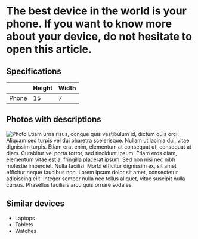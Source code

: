 # The best device in the world is your phone. If you want to know more about your device, do not hesitate to open this article.

## Specifications
|   | Height  | Width  |
|---|---|---|
| Phone  | 15  | 7  |

## Photos with descriptions
![Photo](https://www.cnet.com/a/img/iJxo9AIxiXHqVoqm6nGISKtKwPI=/2020/08/18/b7168aea-9f7e-47bb-9f31-4cb8ad92fbc7/lg-note-20-ultra-5g-iphone-11-se-google-pixel-4a-lg-velvet-6133.jpg)
Etiam urna risus, congue quis vestibulum id, dictum quis orci. Aliquam sed turpis vel dui pharetra scelerisque. Nullam ut lacinia dui, vitae dignissim turpis. Etiam erat enim, elementum at consequat ut, consequat at diam. Curabitur vel porta tortor, sed tincidunt ipsum. Etiam eros diam, elementum vitae est a, fringilla placerat ipsum. Sed non nisi nec nibh molestie imperdiet. Nulla facilisi. Morbi efficitur dignissim ex, sit amet efficitur neque faucibus non. Lorem ipsum dolor sit amet, consectetur adipiscing elit. Integer semper nulla nec tellus aliquet, vitae suscipit nulla cursus. Phasellus facilisis arcu quis ornare sodales.

## Similar devices

* Laptops
* Tablets
* Watches
